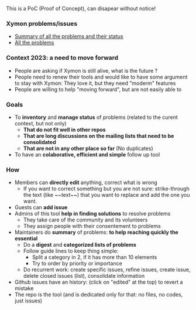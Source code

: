 This is a PoC (Proof of Concept), can disapear without notice!  

### Xymon problems/issues
- [Summary of all the problems and their status](https://github.com/xymon-monitoring/problem-solving/issues/1)
- [All the problems](https://github.com/xymon-monitoring/problem-solving/issues)

### Context 2023: a need to move forward
- People are asking if Xymon is still alive, what is the future ? 
- People need to renew their tools and would like to have some argument to stay with Xymon: They love it, but they need "moderm" features
- People are willing to help "moving forward", but are not easily able to

### Goals
- To **inventory** and **manage status** of problems (related to the curent context, but not only)
  -  **That do not fit well in other repos**
  -  **That are long discussions on the mailing lists that need to be consolidated** 
  -  **That are not in any other place so far** (No duplicates)
- To have an  **colaborative, efficient and simple** follow up tool


### How
- Members can **directly edit** anything, correct what is wrong
  - If you want to correct something but you are not sure: strike-through the text (like \~\~text\~\~) that you want to replace and add the one you want.  
- Guests can **add issue**
- Admins of this tool **help in finding solutions** to resolve problems
  - They take care of the community and its volunteers
  - They assign people with their consentement to problems 
- Maintainers do **summary** of problems: **to help reaching quickly the essential** 
  - Do a **digest** and **categorized lists of problems** 
  - Follow guide lines to keep thing simple:
    - Split a category in 2, if it has more than 10 elements 
    - Try to order by priority or importance
  - Do recurrent work: create specific issues, refine issues, create issue, delete closed issues (list), consolidate information
- Github issues have an history: (click on "edited" at the top) to revert a mistake 
- The repo is the tool (and is dedicated only for that: no files, no codes, just issues)

 

